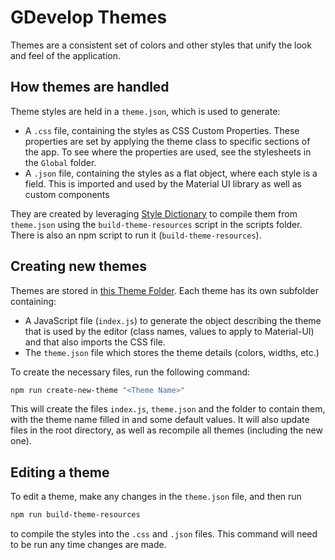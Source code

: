 # GDevelop Themes

Themes are a consistent set of colors and other styles that unify the look and feel of the application.  

## How themes are handled

Theme styles are held in a `theme.json`, which is used to generate:

- A `.css` file, containing the styles as CSS Custom Properties. These properties are set by applying the theme class
to specific sections of the app. To see where the properties are used, see the stylesheets in the `Global` folder.
- A `.json` file, containing the styles as a flat object, where each style is a field. This is imported and used by the Material UI library
as well as custom components

They are created by leveraging [Style Dictionary](https://amzn.github.io/style-dictionary) to compile them from `theme.json` using
the `build-theme-resources` script in the scripts folder. There is also an npm script to run it (`build-theme-resources`).

## Creating new themes

Themes are stored in [this Theme Folder](./app/src/UI/Theme). Each theme has its own subfolder containing:

- A JavaScript file (`index.js`) to generate the object describing the theme that is used by the editor (class names, values to apply to Material-UI) and that also imports the CSS file.
- The `theme.json` file which stores the theme details (colors, widths, etc.)

To create the necessary files, run the following command:

```bash
npm run create-new-theme "<Theme Name>"
```

This will create the files `index.js`, `theme.json` and the folder to contain them, with the theme name filled in and some default values.
It will also update files in the root directory, as well as recompile all themes (including the new one).

## Editing a theme

To edit a theme, make any changes in the `theme.json` file, and then run

```bash
npm run build-theme-resources
```

to compile the styles into the `.css` and `.json` files. This command will need to be run any time changes are made.
